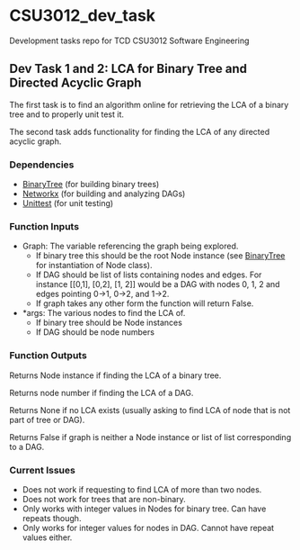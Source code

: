 # CSU3012_dev_task

Development tasks repo for TCD CSU3012 Software Engineering

## Dev Task 1 and 2: LCA for Binary Tree and Directed Acyclic Graph

The first task is to find an algorithm online for retrieving the LCA of a binary tree and to properly unit test it.

The second task adds functionality for finding the LCA of any directed acyclic graph.

### Dependencies
- [BinaryTree](https://pypi.org/project/binarytree/) (for building binary trees)
- [Networkx](https://networkx.github.io/) (for building and analyzing DAGs)
- [Unittest](https://docs.python.org/2/library/unittest.html) (for unit testing)

### Function Inputs
- Graph: The variable referencing the graph being explored. 
	- If binary tree this should be the root Node instance (see [BinaryTree](https://pypi.org/project/binarytree/) for instantiation of Node class).
	- If DAG should be list of lists containing nodes and edges. For instance [[0,1], [0,2], [1, 2]] would be a DAG with nodes 0, 1, 2 and edges pointing 0->1, 0->2, and 1->2.
	- If graph takes any other form the function will return False.
- *args: The various nodes to find the LCA of.
	- If binary tree should be Node instances
	- If DAG should be node numbers

### Function Outputs
Returns Node instance if finding the LCA of a binary tree.

Returns node number if finding the LCA of a DAG.

Returns None if no LCA exists (usually asking to find LCA of node that is not part of tree or DAG).

Returns False if graph is neither a Node instance or list of list corresponding to a DAG.

### Current Issues
- Does not work if requesting to find LCA of more than two nodes.
- Does not work for trees that are non-binary.
- Only works with integer values in Nodes for binary tree. Can have repeats though.
- Only works for integer values for nodes in DAG. Cannot have repeat values either.
